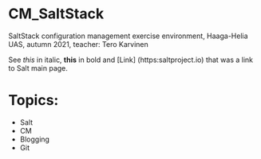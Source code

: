 # CM_SaltStack
SaltStack configuration management exercise environment, Haaga-Helia UAS, autumn 2021, teacher: Tero Karvinen

See *this* in italic, **this** in bold and [Link] (https:saltproject.io) that was a link to Salt main page.

# Topics:

* Salt
* CM
* Blogging
* Git

